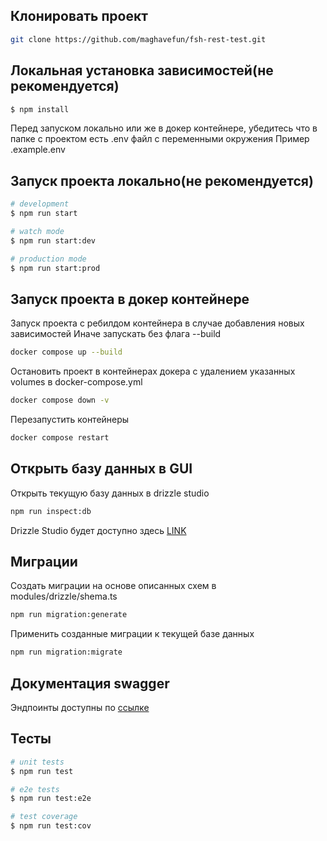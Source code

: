 ## Клонировать проект

```bash
git clone https://github.com/maghavefun/fsh-rest-test.git
```

## Локальная установка зависимостей(не рекомендуется)

```bash
$ npm install
```

Перед запуском локально или же в докер контейнере, убедитесь что в папке с проектом есть .env файл с переменными окружения
Пример .example.env

## Запуск проекта локально(не рекомендуется)

```bash
# development
$ npm run start

# watch mode
$ npm run start:dev

# production mode
$ npm run start:prod
```

## Запуск проекта в докер контейнере

Запуск проекта с ребилдом контейнера в случае добавления новых зависимостей
Иначе запускать без флага --build

```bash
docker compose up --build
```

Остановить проект в контейнерах докера с удалением указанных volumes в docker-compose.yml

```bash
docker compose down -v
```

Перезапустить контейнеры

```bash
docker compose restart
```

## Открыть базу данных в GUI

Открыть текущую базу данных в drizzle studio

```bash
npm run inspect:db
```

Drizzle Studio будет доступно здесь [LINK](https://local.drizzle.studio)

## Миграции

Создать миграции на основе описанных схем в modules/drizzle/shema.ts

```bash
npm run migration:generate
```

Применить созданные миграции к текущей базе данных

```bash
npm run migration:migrate
```

## Документация swagger

Эндпоинты доступны по [ссылке](http://localhost:4002/api-docs)

## Тесты

```bash
# unit tests
$ npm run test

# e2e tests
$ npm run test:e2e

# test coverage
$ npm run test:cov
```
